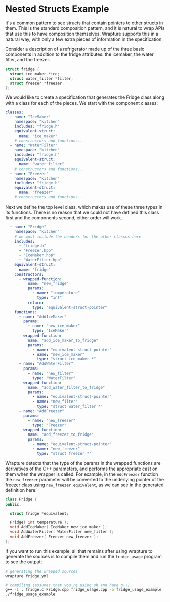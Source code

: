 # Nested Structs Example

It's a common pattern to see structs that contain pointers to other structs in
them. This is the standard composition pattern, and it is natural to wrap APIs
that use this to have composition themselves. Wrapture supports this in a
natural way, with only a few extra pieces of information in the specification.

Consider a description of a refrigerator made up of the three basic components
in addition to the fridge attributes: the icemaker, the water filter, and the
freezer.

```c
struct fridge {
  struct ice_maker *ice;
  struct water_filter *filter;
  struct freezer *freezer;
};
```

We would like to create a specification that generates the Fridge class along
with a class for each of the pieces. We start with the component classes:

```yaml
classes:
  - name: "IceMaker"
    namespace: "kitchen"
    includes: "fridge.h"
    equivalent-struct:
      name: "ice_maker"
    # constructors and functions...
  - name: "WaterFilter"
    namespace: "kitchen"
    includes: "fridge.h"
    equivalent-struct:
      name: "water_filter"
    # constructors and functions...
  - name: "Freezer"
    namespace: "kitchen"
    includes: "fridge.h"
    equivalent-struct:
      name: "freezer"
    # constructors and functions...
```

Next we define the top level class, which makes use of these three types in its
functions. There is no reason that we could not have defined this class first
and the components second, either order will work.

```yaml
  - name: "Fridge"
    namespace: "kitchen"
    # we must include the headers for the other classes here
    includes:
      - "fridge.h"
      - "Freezer.hpp"
      - "IceMaker.hpp"
      - "WaterFilter.hpp"
    equivalent-struct:
      name: "fridge"
    constructors:
      - wrapped-function:
          name: "new_fridge"
          params:
            - name: "temperature"
              type: "int"
          return:
            type: "equivalent-struct-pointer"
    functions:
      - name: "AddIceMaker"
        params:
          - name: "new_ice_maker"
            type: "IceMaker"
        wrapped-function:
          name: "add_ice_maker_to_fridge"
          params:
            - name: "equivalent-struct-pointer"
            - name: "new_ice_maker"
              type: "struct ice_maker *"
      - name: "AddWaterFilter"
        params:
          - name: "new_filter"
            type: "WaterFilter"
        wrapped-function:
          name: "add_water_filter_to_fridge"
          params:
            - name: "equivalent-struct-pointer"
            - name: "new_filter"
              type: "struct water_filter *"
      - name: "AddFreezer"
        params:
          - name: "new_freezer"
            type: "Freezer"
        wrapped-function:
          name: "add_freezer_to_fridge"
          params:
            - name: "equivalent-struct-pointer"
            - name: "new_freezer"
              type: "struct freezer *"
```

Wrapture detects that the type of the params in the wrapped functions are
derivatives of the C++ parameters, and performs the appropriate cast on them
when the wrapper is called. For example, in the `AddFreezer` function the
`new_freezer` parameter will be converted to the underlying pointer of the
freezer class using `new_freezer.equivalent`, as we can see in the generated
definition here:

```cpp
class Fridge {
public:

  struct fridge *equivalent;

  Fridge( int temperature );
  void AddIceMaker( IceMaker new_ice_maker );
  void AddWaterFilter( WaterFilter new_filter );
  void AddFreezer( Freezer new_freezer );
};
```

If you want to run this example, all that remains after using wrapture to
generate the sources is to compile them and run the `fridge_usage` program
to see the output:

```sh
# generating the wrapped sources
wrapture fridge.yml

# compiling (assumes that you're using sh and have g++)
g++ -I . fridge.c Fridge.cpp fridge_usage.cpp -o fridge_usage_example
./fridge_usage_example
```
